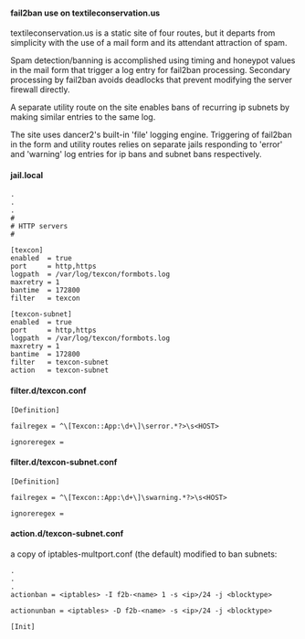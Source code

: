 #### fail2ban use on textileconservation.us

textileconservation.us is a static site of four routes, but it departs from simplicity with the use of a mail form and its attendant attraction of spam.

Spam detection/banning is accomplished using timing and honeypot values in the mail form that trigger a log entry for fail2ban processing. Secondary processing by fail2ban avoids deadlocks that prevent modifying the server firewall directly.

A separate utility route on the site enables bans of recurring ip subnets by making similar entries to the same log.

The site uses dancer2's built-in 'file' logging engine. Triggering of fail2ban in the form and utility routes relies on separate jails responding to 'error' and 'warning' log entries for ip bans and subnet bans respectively.

#### jail.local
```
.
.
.
#
# HTTP servers
#

[texcon]
enabled  = true
port     = http,https
logpath  = /var/log/texcon/formbots.log
maxretry = 1
bantime  = 172800
filter   = texcon

[texcon-subnet]
enabled  = true
port     = http,https
logpath  = /var/log/texcon/formbots.log
maxretry = 1
bantime  = 172800
filter   = texcon-subnet
action   = texcon-subnet
```

#### filter.d/texcon.conf
```
[Definition]

failregex = ^\[Texcon::App:\d+\]\serror.*?>\s<HOST>

ignoreregex =
```

#### filter.d/texcon-subnet.conf
```
[Definition]

failregex = ^\[Texcon::App:\d+\]\swarning.*?>\s<HOST>

ignoreregex =
```

#### action.d/texcon-subnet.conf
a copy of iptables-multport.conf (the default) modified to ban subnets:
```
.
.
.
actionban = <iptables> -I f2b-<name> 1 -s <ip>/24 -j <blocktype>

actionunban = <iptables> -D f2b-<name> -s <ip>/24 -j <blocktype>

[Init]
```

